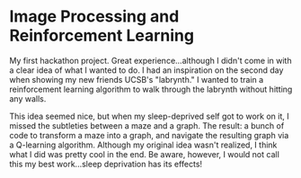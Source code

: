 # Image Processing and Reinforcement Learning

My first hackathon project. Great experience...although I didn't come in with a clear idea of what I wanted to do. I had an inspiration on the second day when showing my new friends UCSB's "labrynth." I wanted to train a reinforcement learning algorithm to walk through the labrynth without hitting any walls.

This idea seemed nice, but when my sleep-deprived self got to work on it, I missed the subtleties between a maze and a graph. The result: a bunch of code to transform a maze into a graph, and navigate the resulting graph via a Q-learning algorithm. Although my original idea wasn't realized, I think what I did was pretty cool in the end. Be aware, however, I would not call this my best work...sleep deprivation has its effects! 
